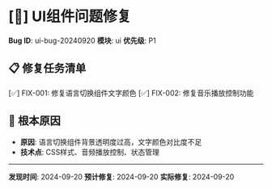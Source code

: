 # [🐛] UI组件问题修复

**Bug ID**: ui-bug-20240920
**模块**: ui
**优先级**: P1

## 📋 修复任务清单
[✅] FIX-001: 修复语言切换组件文字颜色
[✅] FIX-002: 修复音乐播放控制功能

## 🎯 根本原因
- **原因**: 语言切换组件背景透明度过高，文字颜色对比度不足
- **技术点**: CSS样式、音频播放控制、状态管理

---
**发现时间**: 2024-09-20
**预计修复**: 2024-09-20
**实际修复**: 2024-09-20